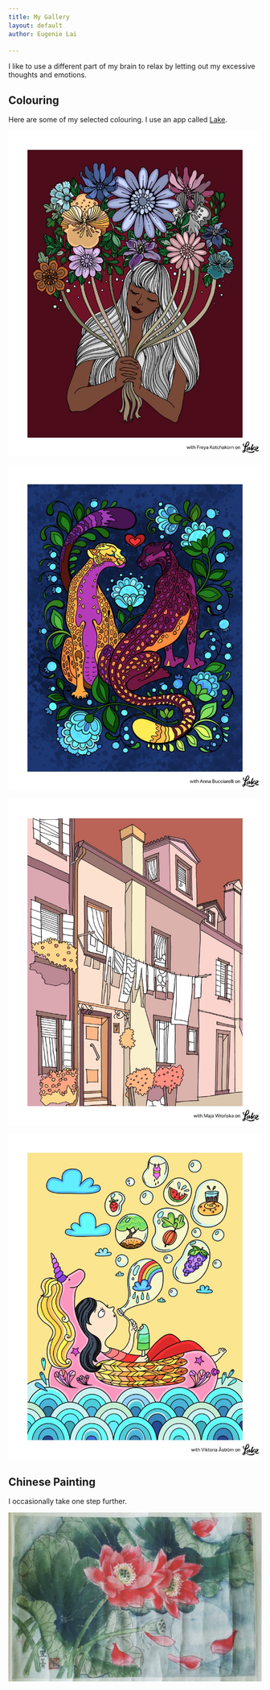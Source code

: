 ```yaml
---
title: My Gallery
layout: default
author: Eugenie Lai

---
```


I like to use a different part of my brain to relax by letting out my excessive thoughts and emotions. 

## Colouring

Here are some of my selected colouring. I use an app called [Lake](https://www.lakecoloring.com/).

![alt text][girl-with-flowers]

[girl-with-flowers]: /assets/miscellaneous/girl-with-flowers.JPG "girl-with-flowers.jpg"

![alt text][a-love-story]

[a-love-story]: /assets/miscellaneous/a-love-story.JPG "a-love-story.jpg"

![alt text][town]

[town]: /assets/miscellaneous/town.JPG "town.jpg"

![alt text][cake-by-the-ocean]

[cake-by-the-ocean]: /assets/miscellaneous/cake-by-the-ocean.JPG "cake-by-the-ocean.jpg"

## Chinese Painting

I occasionally take one step further.

![alt text][lotus-n-moon]

[lotus-n-moon]: /assets/miscellaneous/lotus-n-moon.JPG "lotus-n-moon.jpg"

